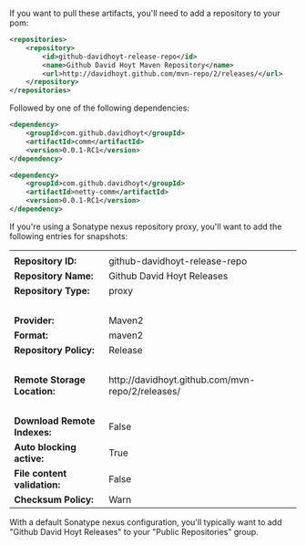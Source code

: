 If you want to pull these artifacts, you'll need to add a repository to your pom:

```xml
<repositories>
	<repository>
		<id>github-davidhoyt-release-repo</id>
		<name>Github David Hoyt Maven Repository</name>
		<url>http://davidhoyt.github.com/mvn-repo/2/releases/</url>
	</repository>
</repositories>
```

Followed by one of the following dependencies:

```xml
<dependency>
	<groupId>com.github.davidhoyt</groupId>
	<artifactId>comm</artifactId>
	<version>0.0.1-RC1</version>
</dependency>
```

```xml
<dependency>
	<groupId>com.github.davidhoyt</groupId>
	<artifactId>netty-comm</artifactId>
	<version>0.0.1-RC1</version>
</dependency>
```

If you're using a Sonatype nexus repository proxy, you'll want to add the following entries for snapshots:

<table>
    <tr><td colspan="2"></td></tr>
    <tr>
        <td><strong>Repository ID:</strong></td>
        <td>github-davidhoyt-release-repo</td>
    </tr>
    <tr>
        <td><strong>Repository Name:</strong></td>
        <td>Github David Hoyt Releases</td>
    </tr>
    <tr>
        <td><strong>Repository Type:</strong></td>
        <td>proxy</td>
    </tr>
    <tr><td colspan="2"><br /></td></tr>
    <tr>
        <td><strong>Provider:</strong></td>
        <td>Maven2</td>
    </tr>
    <tr>
        <td><strong>Format:</strong></td>
        <td>maven2</td>
    </tr>
    <tr>
        <td><strong>Repository Policy:</strong></td>
        <td>Release</td>
    </tr>
    <tr><td colspan="2"><br /></td></tr>
    <tr>
        <td><strong>Remote Storage Location:</strong></td>
        <td>http://davidhoyt.github.com/mvn-repo/2/releases/</td>
    </tr>
    <tr><td colspan="2"><br /></td></tr>
    <tr>
        <td><strong>Download Remote Indexes:</strong></td>
        <td>False</td>
    </tr>
    <tr>
        <td><strong>Auto blocking active:</strong></td>
        <td>True</td>
    </tr>
    <tr>
        <td><strong>File content validation:</strong></td>
        <td>False</td>
    </tr>
    <tr>
        <td><strong>Checksum Policy:</strong></td>
        <td>Warn</td>
    </tr>
</table>

With a default Sonatype nexus configuration, you'll typically want to add "Github David Hoyt Releases" to your "Public Repositories" group.

